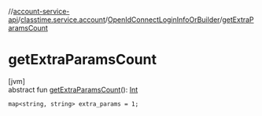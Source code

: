 //[account-service-api](../../../index.md)/[classtime.service.account](../index.md)/[OpenIdConnectLoginInfoOrBuilder](index.md)/[getExtraParamsCount](get-extra-params-count.md)

# getExtraParamsCount

[jvm]\
abstract fun [getExtraParamsCount](get-extra-params-count.md)(): [Int](https://kotlinlang.org/api/latest/jvm/stdlib/kotlin/-int/index.html)

`map<string, string> extra_params = 1;`
